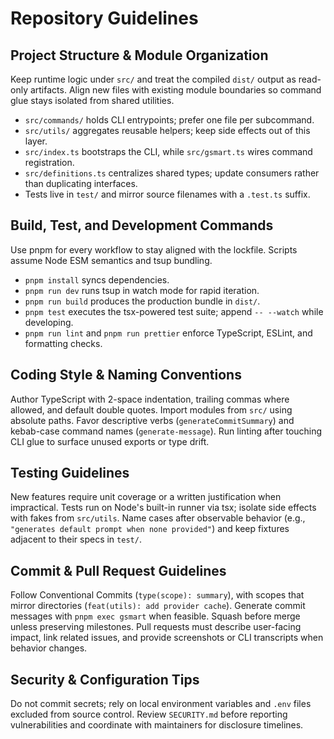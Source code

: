 # Repository Guidelines

## Project Structure & Module Organization

Keep runtime logic under `src/` and treat the compiled `dist/` output as read-only artifacts. Align new files with existing module boundaries so command glue stays isolated from shared utilities.

- `src/commands/` holds CLI entrypoints; prefer one file per subcommand.
- `src/utils/` aggregates reusable helpers; keep side effects out of this layer.
- `src/index.ts` bootstraps the CLI, while `src/gsmart.ts` wires command registration.
- `src/definitions.ts` centralizes shared types; update consumers rather than duplicating interfaces.
- Tests live in `test/` and mirror source filenames with a `.test.ts` suffix.

## Build, Test, and Development Commands

Use pnpm for every workflow to stay aligned with the lockfile. Scripts assume Node ESM semantics and tsup bundling.

- `pnpm install` syncs dependencies.
- `pnpm run dev` runs tsup in watch mode for rapid iteration.
- `pnpm run build` produces the production bundle in `dist/`.
- `pnpm test` executes the tsx-powered test suite; append `-- --watch` while developing.
- `pnpm run lint` and `pnpm run prettier` enforce TypeScript, ESLint, and formatting checks.

## Coding Style & Naming Conventions

Author TypeScript with 2-space indentation, trailing commas where allowed, and default double quotes. Import modules from `src/` using absolute paths. Favor descriptive verbs (`generateCommitSummary`) and kebab-case command names (`generate-message`). Run linting after touching CLI glue to surface unused exports or type drift.

## Testing Guidelines

New features require unit coverage or a written justification when impractical. Tests run on Node's built-in runner via tsx; isolate side effects with fakes from `src/utils`. Name cases after observable behavior (e.g., `"generates default prompt when none provided"`) and keep fixtures adjacent to their specs in `test/`.

## Commit & Pull Request Guidelines

Follow Conventional Commits (`type(scope): summary`), with scopes that mirror directories (`feat(utils): add provider cache`). Generate commit messages with `pnpm exec gsmart` when feasible. Squash before merge unless preserving milestones. Pull requests must describe user-facing impact, link related issues, and provide screenshots or CLI transcripts when behavior changes.

## Security & Configuration Tips

Do not commit secrets; rely on local environment variables and `.env` files excluded from source control. Review `SECURITY.md` before reporting vulnerabilities and coordinate with maintainers for disclosure timelines.
